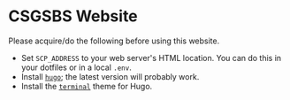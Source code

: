 # CSGSBS Website

Please acquire/do the following before using this website.

- Set `SCP_ADDRESS` to your web server's HTML location. You can do this in your dotfiles or in a local `.env`.
- Install [`hugo`](https://gohugo.io/); the latest version will probably work.
- Install the [`terminal`](https://themes.gohugo.io/themes/hugo-theme-terminal/) theme for Hugo.
